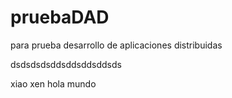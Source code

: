 # pruebaDAD
para prueba desarrollo de aplicaciones distribuidas

dsdsdsdsddsddsddsddsds

xiao xen hola mundo      
